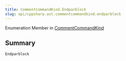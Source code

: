 ```yaml
---
title: CommentCommandKind.Endparblock
slug: api/cppsharp.ast.commentcommandkind.endparblock
---
```

Enumeration Member in [CommentCommandKind](/api/cppsharp/ast/commentcommandkind)

## Summary



```csharp
Endparblock
```

